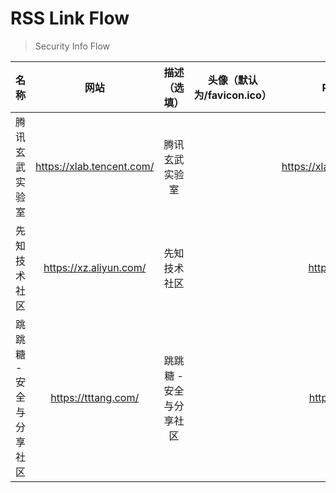 # RSS Link Flow

> Security Info Flow

| 名称                    |           网站            |      描述（选填）       | 头像（默认为/favicon.ico） |          RSS（默认为/feed）          | 分类 |
| ----------------------- |:-------------------------:|:-----------------------:|:--------------------------:|:------------------------------------:| ---- |
| 腾讯玄武实验室          | https://xlab.tencent.com/ |     腾讯玄武实验室      |                            | https://xlab.tencent.com/cn/atom.xml | rss  |
| 先知技术社区            |  https://xz.aliyun.com/   |      先知技术社区       |                            |      https://xz.aliyun.com/feed      | rss  |
| 跳跳糖 - 安全与分享社区 |    https://tttang.com/    | 跳跳糖 - 安全与分享社区 |                            |      https://tttang.com/rss.xml      | rss  |

